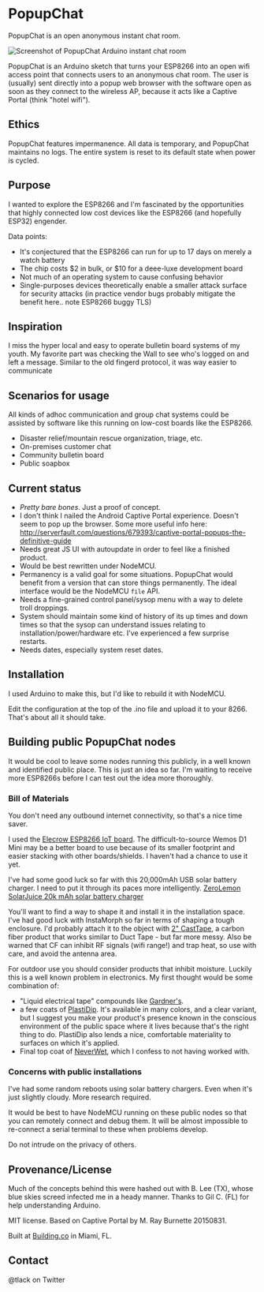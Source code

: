 # PopupChat 

PopupChat is an open anonymous instant chat room.

![Screenshot of PopupChat Arduino instant chat room](http://www.modernmethod.com/send/files/popupchatscreenshot.jpg)

PopupChat is an Arduino sketch that turns your ESP8266 into an open wifi access
point that connects users to an anonymous chat room.  The user is (usually)
sent directly into a popup web browser with the software open as soon as they
connect to the wireless AP, because it acts like a Captive Portal (think "hotel
wifi").

## Ethics

PopupChat features impermanence. All data is temporary, and PopupChat maintains
no logs. The entire system is reset to its default state when power is cycled. 

## Purpose

I wanted to explore the ESP8266 and I'm fascinated by the opportunities that
highly connected low cost devices like the ESP8266 (and hopefully ESP32)
engender.

Data points:

- It's conjectured that the ESP8266 can run for up to 17 days on merely a watch
	battery
- The chip costs $2 in bulk, or $10 for a deee-luxe development board
- Not much of an operating system to cause confusing behavior
- Single-purposes devices theoretically enable a smaller attack surface for
	security attacks (in practice vendor bugs probably mitigate the benefit here..
	note ESP8266 buggy TLS)

## Inspiration

I miss the hyper local and easy to operate bulletin board systems of my youth.
My favorite part was checking the Wall to see who's logged on and left a message.
Similar to the old fingerd protocol, it was way easier to communicate 

## Scenarios for usage

All kinds of adhoc communication and group chat systems could be assisted by
software like this running on low-cost boards like the ESP8266.

- Disaster relief/mountain rescue organization, triage, etc.
- On-premises customer chat
- Community bulletin board
- Public soapbox

## Current status

- *Pretty bare bones*. Just a proof of concept.
- I don't think I nailed the Android Captive Portal experience. Doesn't seem to
	pop up the browser. Some more useful info here:
	http://serverfault.com/questions/679393/captive-portal-popups-the-definitive-guide
- Needs great JS UI with autoupdate in order to feel like a finished product.
- Would be best rewritten under NodeMCU.
- Permanency is a valid goal for some situations. PopupChat would benefit from
	a version that can store things permanently. The ideal interface would be the
	NodeMCU `file` API.
- Needs a fine-grained control panel/sysop menu with a way to delete troll
	droppings.
- System should maintain some kind of history of its up times and down times so
	that the sysop can understand issues relating to installation/power/hardware
	etc. I've experienced a few surprise restarts.
- Needs dates, especially system reset dates.

## Installation

I used Arduino to make this, but I'd like to rebuild it with NodeMCU.

Edit the configuration at the top of the .ino file and upload it to your 8266. That's about all it should take.

## Building public PopupChat nodes

It would be cool to leave some nodes running this publicly, in a well known and
identified public place. This is just an idea so far. I'm waiting to receive
more ESP8266s before I can test out the idea more thoroughly.

### Bill of Materials

You don't need any outbound internet connectivity, so that's a nice time saver.

I used the [Elecrow ESP8266 IoT
board](http://www.amazon.com/Elecrow-ESP8266-Module-Battery-Charging/dp/B01DEQI4W2).
The difficult-to-source Wemos D1 Mini may be a better board to use because of
its smaller footprint and easier stacking with other boards/shields. I haven't
had a chance to use it yet.

I've had some good luck so far with this 20,000mAh USB solar battery charger. I need to put it through its paces more
intelligently. [ZeroLemon SolarJuice 20k mAh solar battery charger](http://www.amazon.com/ZeroLemon-SolarJuice-20000mAh-Portable-Technology/dp/B00NIOGKL8)

You'll want to find a way to shape it and install it in the installation space.
I've had good luck with InstaMorph so far in terms of shaping a tough
enclosure. I'd probably attach it to the object with [2"
CastTape](http://www.amazon.com/CASTtape-Strength-Automotive-Plumbing-Emergency/dp/B01A6DSVBU?ie=UTF8&psc=1&redirect=true&ref_=oh_aui_detailpage_o00_s01),
a carbon fiber product that works similar to Duct Tape - but far more messy.
Also be warned that CF can inhibit RF signals (wifi range!) and trap heat, so
use with care, and avoid the antenna area. 

For outdoor use you should consider products that inhibit moisture. Luckily this is a well known problem in electronics. My first thought would be 
some combination of:

- "Liquid electrical tape" compounds like [Gardner's](http://www.amazon.com/Gardner-Bender-LTB-400-4-Ounce-Electrical/dp/B000FPAN2K).
- a few coats of [PlastiDip](http://www.amazon.com/Performix-11218-Multi-Purpose-Coating-Aerosol/dp/B008PO6368). It's available in many colors, and a clear
  variant, but I suggest you make your product's presence known in the conscious environment of the public space where it lives because that's the right thing
	to do. PlastiDip also lends a nice, comfortable materiality to surfaces on which it's applied.
- Final top coat of [NeverWet](http://www.amazon.com/Oleum-274232-Never-Multi-Purpose/dp/B00DNQBFAW), which I confess to not having worked with.

### Concerns with public installations

I've had some random reboots using solar battery chargers. Even when it's just
slightly cloudy. More research required.

It would be best to have NodeMCU running on these public nodes so that you can
remotely connect and debug them. It will be almost impossible to re-connect a
serial terminal to these when problems develop.

Do not intrude on the privacy of others.

## Provenance/License

Much of the concepts behind this were hashed out with B. Lee (TX), whose blue
skies screed infected me in a heady manner. Thanks to Gil C. (FL) for help
understanding Arduino. 

MIT license. Based on Captive Portal by M. Ray Burnette 20150831. 

Built at [Building.co](http://building.co) in Miami, FL.

## Contact

@tlack on Twitter

